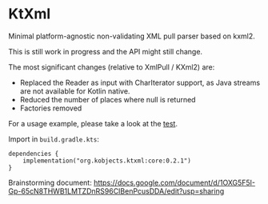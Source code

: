 # KtXml

Minimal platform-agnostic non-validating XML pull parser based on kxml2.

This is still work in progress and the API might still change.

The most significant changes (relative to XmlPull / KXml2) are:

- Replaced the Reader as input with CharIterator support, as Java streams are not available for Kotlin native.
- Reduced the number of places where null is returned
- Factories removed

For a usage example, please take a look at the [test](https://github.com/kobjects/ktxml/blob/main/core/src/commonTest/kotlin/org/kobjects/ktxml/KtXmlTest.kt).

Import in `build.gradle.kts`:

```
dependencies {
    implementation("org.kobjects.ktxml:core:0.2.1")
}
```

Brainstorming document: https://docs.google.com/document/d/1OXG5F5I-Gp-65cN8THWB1LMTZDnRS96CIBenPcusDDA/edit?usp=sharing
